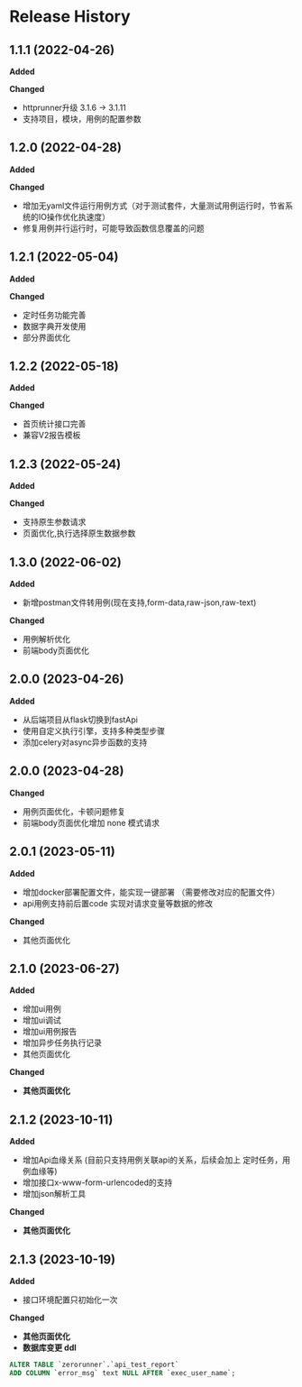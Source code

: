 # Release History

## 1.1.1 (2022-04-26)

**Added**

**Changed**

- httprunner升级 3.1.6 -> 3.1.11
- 支持项目，模块，用例的配置参数

## 1.2.0 (2022-04-28)

**Added**

**Changed**

- 增加无yaml文件运行用例方式（对于测试套件，大量测试用例运行时，节省系统的IO操作优化执速度）
- 修复用例并行运行时，可能导致函数信息覆盖的问题

## 1.2.1 (2022-05-04)

**Added**

**Changed**

- 定时任务功能完善
- 数据字典开发使用
- 部分界面优化

## 1.2.2 (2022-05-18)

**Added**

**Changed**

- 首页统计接口完善
- 兼容V2报告模板


## 1.2.3 (2022-05-24)

**Added**

**Changed**

- 支持原生参数请求
- 页面优化,执行选择原生数据参数


## 1.3.0 (2022-06-02)

**Added**
- 新增postman文件转用例(现在支持,form-data,raw-json,raw-text)

**Changed**
- 用例解析优化
- 前端body页面优化

## 2.0.0 (2023-04-26)

**Added**
- 从后端项目从flask切换到fastApi
- 使用自定义执行引擎，支持多种类型步骤
- 添加celery对async异步函数的支持


## 2.0.0 (2023-04-28)

**Changed**
- 用例页面优化，卡顿问题修复
- 前端body页面优化增加 none 模式请求


## 2.0.1 (2023-05-11)

**Added**
- 增加docker部署配置文件，能实现一键部署 （需要修改对应的配置文件）
- api用例支持前后置code 实现对请求变量等数据的修改

**Changed**
- 其他页面优化

## 2.1.0 (2023-06-27)

**Added**
- 增加ui用例
- 增加ui调试
- 增加ui用例报告
- 增加异步任务执行记录
- 其他页面优化

**Changed**
- **其他页面优化**


## 2.1.2 (2023-10-11)

**Added**
- 增加Api血缘关系 (目前只支持用例关联api的关系，后续会加上 定时任务，用例血缘等)
- 增加接口x-www-form-urlencoded的支持
- 增加json解析工具

**Changed**
- **其他页面优化**

## 2.1.3 (2023-10-19)

**Added**
- 接口环境配置只初始化一次

**Changed**
- **其他页面优化**
- **数据库变更 ddl**
```sql
ALTER TABLE `zerorunner`.`api_test_report` 
ADD COLUMN `error_msg` text NULL AFTER `exec_user_name`;
```
